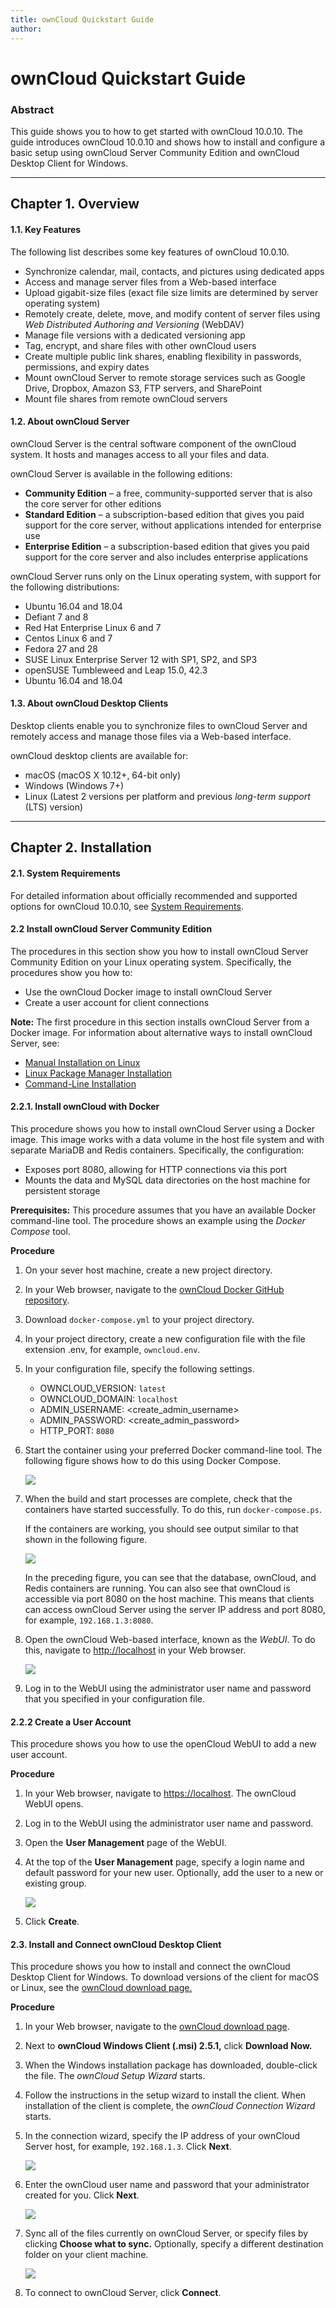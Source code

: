 ```yaml
---
title: ownCloud Quickstart Guide
author:
---
```


# ownCloud Quickstart Guide

### Abstract 

This guide shows you to how to get started with ownCloud 10.0.10. The guide introduces ownCloud 10.0.10 and shows how to install and configure a basic setup using ownCloud Server Community Edition and ownCloud Desktop Client for Windows.

---
## Chapter 1. Overview


#### 1.1. Key Features

The following list describes some key features of ownCloud 10.0.10.

- Synchronize calendar, mail, contacts, and pictures using dedicated apps
- Access and manage server files from a Web-based interface
- Upload gigabit-size files (exact file size limits are determined by server operating system)
- Remotely create, delete, move, and modify content of server files using _Web Distributed Authoring and Versioning_ (WebDAV)
- Manage file versions with a dedicated versioning app
- Tag, encrypt, and share files with other ownCloud users
- Create multiple public link shares, enabling flexibility in passwords, permissions, and expiry dates
- Mount ownCloud Server to remote storage services such as Google Drive, Dropbox, Amazon S3, FTP servers, and SharePoint
- Mount file shares from remote ownCloud servers

#### 1.2. About ownCloud Server

ownCloud Server is the central software component of the ownCloud system. It hosts and manages access to all your files and data.

ownCloud Server is available in the following editions:

- **Community Edition** – a free, community-supported server that is also the core server for other editions
- **Standard Edition** – a subscription-based edition that gives you paid support for the core server, without applications intended for enterprise use
- **Enterprise Edition** – a subscription-based edition that gives you paid support for the core server and also includes enterprise applications

ownCloud Server runs only on the Linux operating system, with support for the following distributions:

- Ubuntu 16.04 and 18.04
- Defiant 7 and 8
- Red Hat Enterprise Linux 6 and 7
- Centos Linux 6 and 7
- Fedora 27 and 28
- SUSE Linux Enterprise Server 12 with SP1, SP2, and SP3
- openSUSE Tumbleweed and Leap 15.0, 42.3
- Ubuntu 16.04 and 18.04

#### 1.3. About ownCloud Desktop Clients

Desktop clients enable you to synchronize files to ownCloud Server and remotely access and manage those files via a Web-based interface.

ownCloud desktop clients are available for:

- macOS (macOS X 10.12+, 64-bit only)
- Windows (Windows 7+)
- Linux (Latest 2 versions per platform and previous _long-term support_ (LTS) version)

---

## Chapter 2. Installation

#### 2.1. System Requirements

For detailed information about officially recommended and supported options for ownCloud 10.0.10, see [System Requirements](https://doc.owncloud.org/server/10.0/admin_manual/installation/system_requirements.html).

#### 2.2 Install ownCloud Server Community Edition

The procedures in this section show you how to install ownCloud Server Community Edition on your Linux operating system. Specifically, the procedures show you how to:

- Use the ownCloud Docker image to install ownCloud Server
- Create a user account for client connections

**Note:** The first procedure in this section installs ownCloud Server from a Docker image. For information about alternative ways to install ownCloud Server, see:
- [Manual Installation on Linux](https://doc.owncloud.org/server/10.0/admin_manual/installation/source_installation.html)
- [Linux Package Manager Installation](https://doc.owncloud.org/server/10.0/admin_manual/installation/linux_installation.html)
- [Command-Line Installation](https://doc.owncloud.org/server/10.0/admin_manual/installation/command_line_installation.html)

#### 2.2.1. Install ownCloud with Docker

This procedure shows you how to install ownCloud Server using a Docker image. This image works with a data volume in the host file system and with separate MariaDB and Redis containers. Specifically, the configuration:

- Exposes port 8080, allowing for HTTP connections via this port
- Mounts the data and MySQL data directories on the host machine for persistent storage

**Prerequisites:** This procedure assumes that you have an available Docker command-line tool. The procedure shows an example using the _Docker Compose_ tool.

**Procedure**

1. On your sever host machine, create a new project directory.
2. In your Web browser, navigate to the [ownCloud Docker GitHub repository](https://github.com/owncloud-docker/server.git).
3. Download ``docker-compose.yml`` to your project directory.
4. In your project directory, create a new configuration file with the file extension .env, for example, ``owncloud.env``.
5. In your configuration file, specify the following settings.

   - OWNCLOUD\_VERSION: ``latest``
   - OWNCLOUD\_DOMAIN: ``localhost``
   - ADMIN\_USERNAME: <create\_admin\_username>
   - ADMIN\_PASSWORD: <create\_admin\_password>
   - HTTP\_PORT: ``8080``
   
6. Start the container using your preferred Docker command-line tool. The following figure shows how to do this using Docker Compose.

   ![](assets/start_docker.png)

7. When the build and start processes are complete, check that the containers have started successfully. To do this, run ``docker-compose.ps``.

   If the containers are working, you should see output similar to that shown in the following figure.

   ![](assets/check_docker.png)

   In the preceding figure, you can see that the database, ownCloud, and Redis containers are running.
   You can also see that ownCloud is accessible via port 8080 on the host machine. This means that clients can access ownCloud Server using the server IP address and port 8080, for example, ``192.168.1.3:8080``.

8. Open the ownCloud Web-based interface, known as the _WebUI_.  To do this, navigate to [http://localhost](http://localhost) in your Web browser. 
   
   ![](assets/owncloud_ui_login.png)
   
9. Log in to the WebUI using the administrator user name and password that you specified in your configuration file.

#### 2.2.2 Create a User Account

This procedure shows you how to use the openCloud WebUI to add a new user account.

**Procedure**

1. In your Web browser, navigate to [https://localhost](https://localhost). The ownCloud WebUI opens.
2. Log in to the WebUI using the administrator user name and password.
3. Open the **User Management** page of the WebUI.
4. At the top of the **User Management** page, specify a login name and default password for your new user. Optionally, add the user to a new or existing group.

   ![](assets/user_accounts_1.png)

4. Click **Create**.

#### 2.3. Install and Connect ownCloud Desktop Client

This procedure shows you how to install and connect the ownCloud Desktop Client for Windows. To download versions of the client for macOS or Linux, see the [ownCloud download page.](https://owncloud.com/download/#desktop-clients)

**Procedure**

1. In your Web browser, navigate to the [ownCloud download page](https://owncloud.com/download/#desktop-clients).
2. Next to **ownCloud Windows Client (.msi) 2.5.1,** click **Download Now.**
3. When the Windows installation package has downloaded, double-click the file. The _ownCloud Setup Wizard_ starts.
4. Follow the instructions in the setup wizard to install the client. When installation of the client is complete, the _ownCloud Connection Wizard_ starts.
5. In the connection wizard, specify the IP address of your ownCloud Server host, for example, ``192.168.1.3``. Click **Next**.

   ![](assets/connection_wizard_1.png)
  
6. Enter the ownCloud user name and password that your administrator created for you. Click **Next**.

   ![](assets/connection_wizard_2.png)
  
7. Sync all of the files currently on ownCloud Server, or specify files by clicking **Choose what to sync.** Optionally, specify a different destination folder on your client machine.

   ![](assets/connection_wizard_3.png)
   
8. To connect to ownCloud Server, click **Connect**.
